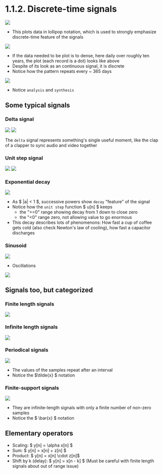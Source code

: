 # 1.1.2. Discrete-time signals

![](../docs/lollipop_notation.png)

- This plots data in lollipop notation, which is used to strongly emphasize discrete-time feature of the signals

![](../docs/plot_of_points.png)
- If the data needed to be plot is to dense, here daily over roughly ten years, the plot (each record is a dot) looks like above
- Despite of its look as an continuous signal, it is discrete
- Notice how the pattern repeats every ~ 365 days

![](../docs/features_of_discrete_time_signals.png)

- Notice `analysis` and `synthesis`


## Some typical signals
### Delta signal
![](../docs/delta_signal_plot.png) ![](../docs/clapper.png)

The `delta` signal represents something's single useful moment, like the clap of a clapper to sync audio and video together

### Unit step signal
![](../docs/unit_step_signal.png) ![](../docs/frankenstein_switch.png)

### Exponential decay
![](../docs/exponential_decay.png)
- As $ |a| < 1 $, successive powers show `decay` "feature" of the signal
- Notice how the `unit step` function $ u[n] $ keeps 
    - the ">=0" range showing decay from 1 down to close zero
    - the "<0" range zero, not allowing value to go enormous
- This decay describes lots of phenomenons: How fast a cup of coffee gets cold (also check Newton's law of cooling), how fast a capacitor discharges

### Sinusoid
![](../docs/sinusoid.png)
- Oscillations

![](../docs/sinusoid_exp_oscillations.png)

## Signals too, but categorized
### Finite length signals
![](../docs/finite_length_signals.png)

### Infinite length signals
![](../docs/infinite_length_signals.png)

### Periodical signals
![](../docs/periodic_signals.png)
- The values of the samples repeat after an interval
- Notice the $\tilde{x} $ notation

### Finite-support signals
![](../docs/finite_support_signals.png)
- They are infinite-length signals with only a finite number of non-zero samples
- Notice the $ \bar{x} $ notation

## Elementary operators
- Scaling: $ y[n] = \alpha x[n] $
- Sum: $ y[n] = x[n] + z[n] $
- Product: $ y[n] = x[n] \cdot z[n]$
- Shift by k (delay): $ y[n] = x[n - k] $ (Must be careful with finite length signals about out of range issue)
